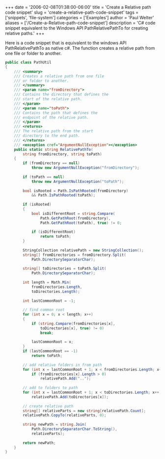 +++
date = '2006-02-08T01:38:00-06:00'
title = 'Create a Relative path code snippet'
slug = 'create-a-relative-path-code-snippet'
tags = ['snippets', 'file-system']
categories = ['Examples']
author = 'Paul Welter'
aliases = ['/Create-a-Relative-path-code-snippet']
description = 'C# code snippet equivalent to the Windows API PathRelativePathTo for creating relative paths.'
+++

Here is a code snippet that is equivalent to the windows API PathRelativePathTo as native c#. The function creates a relative path from one file or folder to another.

```csharp
public class PathUtil  
{  
    /// <summary>  
    /// Creates a relative path from one file  
    /// or folder to another.  
    /// </summary>  
    /// <param name="fromDirectory">  
    /// Contains the directory that defines the   
    /// start of the relative path.  
    /// </param>  
    /// <param name="toPath">  
    /// Contains the path that defines the  
    /// endpoint of the relative path.  
    /// </param>  
    /// <returns>  
    /// The relative path from the start  
    /// directory to the end path.  
    /// </returns>  
    /// <exception cref="ArgumentNullException"></exception>  
    public static string RelativePathTo(  
        string fromDirectory, string toPath)  
    {  
        if (fromDirectory == null)  
            throw new ArgumentNullException("fromDirectory");  
   
        if (toPath == null)  
            throw new ArgumentNullException("toPath");  
   
        bool isRooted = Path.IsPathRooted(fromDirectory)  
            && Path.IsPathRooted(toPath);  
   
        if (isRooted)  
        {  
            bool isDifferentRoot = string.Compare(  
                Path.GetPathRoot(fromDirectory),  
                Path.GetPathRoot(toPath), true) != 0;  
   
            if (isDifferentRoot)  
                return toPath;                           
        }                 
   
        StringCollection relativePath = new StringCollection();  
        string[] fromDirectories = fromDirectory.Split(  
            Path.DirectorySeparatorChar);  
   
        string[] toDirectories = toPath.Split(  
            Path.DirectorySeparatorChar);  
   
        int length = Math.Min(  
            fromDirectories.Length,  
            toDirectories.Length);  
   
        int lastCommonRoot = -1;  
   
        // find common root  
        for (int x = 0; x < length; x++)  
        {  
            if (string.Compare(fromDirectories[x],  
                toDirectories[x], true) != 0)  
                break;  
   
            lastCommonRoot = x;  
        }  
        if (lastCommonRoot == -1)  
            return toPath;  
   
        // add relative folders in from path  
        for (int x = lastCommonRoot + 1; x < fromDirectories.Length; x++)  
            if (fromDirectories[x].Length > 0)  
                relativePath.Add("..");  
   
        // add to folders to path  
        for (int x = lastCommonRoot + 1; x < toDirectories.Length; x++)  
            relativePath.Add(toDirectories[x]);  
   
        // create relative path  
        string[] relativeParts = new string[relativePath.Count];  
        relativePath.CopyTo(relativeParts, 0);  
   
        string newPath = string.Join(  
            Path.DirectorySeparatorChar.ToString(),  
            relativeParts);  
   
        return newPath;  
    }  
}  
```
